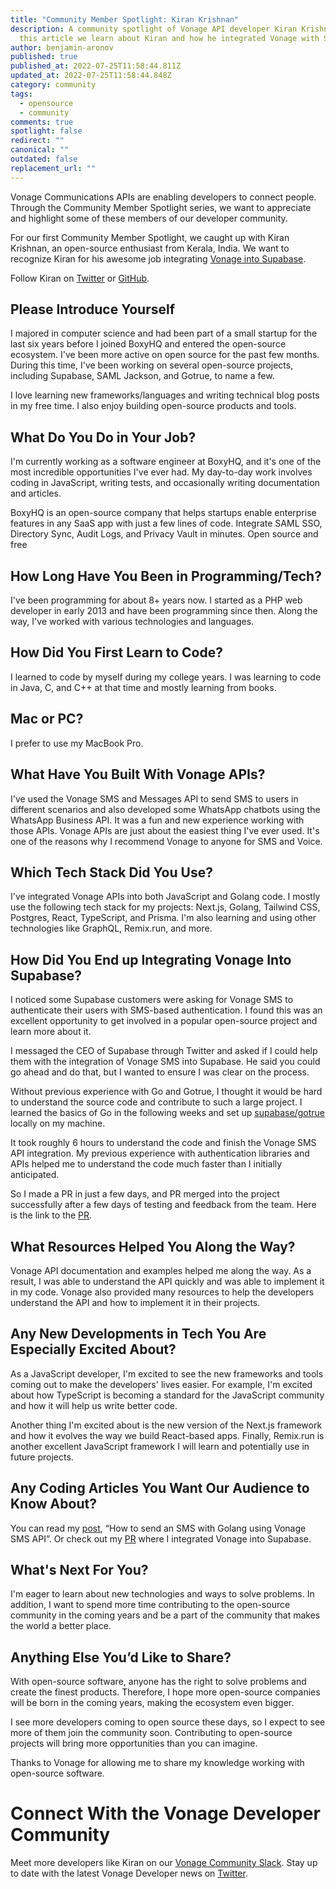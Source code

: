 ```yaml
---
title: "Community Member Spotlight: Kiran Krishnan"
description: A community spotlight of Vonage API developer Kiran Krishnan. In
  this article we learn about Kiran and how he integrated Vonage with Supabase.
author: benjamin-aronov
published: true
published_at: 2022-07-25T11:58:44.811Z
updated_at: 2022-07-25T11:58:44.848Z
category: community
tags:
  - opensource
  - community
comments: true
spotlight: false
redirect: ""
canonical: ""
outdated: false
replacement_url: ""
---
```

Vonage Communications APIs are enabling developers to connect people. Through the Community Member Spotlight series, we want to appreciate and highlight some of these members of our developer community.

For our first Community Member Spotlight, we caught up with Kiran Krishnan, an open-source enthusiast from Kerala, India. We want to recognize Kiran for his awesome job integrating [Vonage into Supabase](https://dev.to/devkiran/my-open-source-contribution-to-supabase-4i1p).

Follow Kiran on [Twitter](https://twitter.com/tokirankrishnan) or [GitHub](https://github.com/devkiran).

## Please Introduce Yourself

I majored in computer science and had been part of a small startup for the last six years before I joined BoxyHQ and entered the open-source ecosystem. I've been more active on open source for the past few months. During this time, I've been working on several open-source projects, including Supabase, SAML Jackson, and Gotrue, to name a few.

I love learning new frameworks/languages and writing technical blog posts in my free time. I also enjoy building open-source products and tools.

## What Do You Do in Your Job?

I'm currently working as a software engineer at BoxyHQ, and it's one of the most incredible opportunities I've ever had. My day-to-day work involves coding in JavaScript, writing tests, and occasionally writing documentation and articles.

BoxyHQ is an open-source company that helps startups enable enterprise features in any SaaS app with just a few lines of code. Integrate SAML SSO, Directory Sync, Audit Logs, and Privacy Vault in minutes. Open source and free

## How Long Have You Been in Programming/Tech?

I've been programming for about 8+ years now. I started as a PHP web developer in early 2013 and have been programming since then. Along the way, I've worked with various technologies and languages.

## How Did You First Learn to Code?

I learned to code by myself during my college years. I was learning to code in Java, C, and C++ at that time and mostly learning from books.

## Mac or PC?

I prefer to use my MacBook Pro.

## What Have You Built With Vonage APIs?

I've used the Vonage SMS and Messages API to send SMS to users in different scenarios and also developed some WhatsApp chatbots using the WhatsApp Business API. It was a fun and new experience working with those APIs. Vonage APIs are just about the easiest thing I've ever used. It's one of the reasons why I recommend Vonage to anyone for SMS and Voice.

## Which Tech Stack Did You Use?

I've integrated Vonage APIs into both JavaScript and Golang code. I mostly use the following tech stack for my projects: Next.js, Golang, Tailwind CSS, Postgres, React, TypeScript, and Prisma. I'm also learning and using other technologies like GraphQL, Remix.run, and more. 

## How Did You End up Integrating Vonage Into Supabase?

I noticed some Supabase customers were asking for Vonage SMS to authenticate their users with SMS-based authentication. I found this was an excellent opportunity to get involved in a popular open-source project and learn more about it.

I messaged the CEO of Supabase through Twitter and asked if I could help them with the integration of Vonage SMS into Supabase. He said you could go ahead and do that, but I wanted to ensure I was clear on the process. 

Without previous experience with Go and Gotrue, I thought it would be hard to understand the source code and contribute to such a large project. I learned the basics of Go in the following weeks and set up [supabase/gotrue](https://github.com/supabase/gotrue) locally on my machine.

It took roughly 6 hours to understand the code and finish the Vonage SMS API integration. My previous experience with authentication libraries and APIs helped me to understand the code much faster than I initially anticipated.

So I made a PR in just a few days, and PR merged into the project successfully after a few days of testing and feedback from the team. Here is the link to the [PR](https://github.com/supabase/gotrue/pull/333).

## What Resources Helped You Along the Way?

Vonage API documentation and examples helped me along the way. As a result, I was able to understand the API quickly and was able to implement it in my code. Vonage also provided many resources to help the developers understand the API and how to implement it in their projects.

## Any New Developments in Tech You Are Especially Excited About?

As a JavaScript developer, I'm excited to see the new frameworks and tools coming out to make the developers' lives easier. For example, I'm excited about how TypeScript is becoming a standard for the JavaScript community and how it will help us write better code. 

Another thing I'm excited about is the new version of the Next.js framework and how it evolves the way we build React-based apps. Finally, Remix.run is another excellent JavaScript framework I will learn and potentially use in future projects.

## Any Coding Articles You Want Our Audience to Know About?

You can read my [post](https://www.kirandev.com/blog/send-sms-golang), “How to send an SMS with Golang using Vonage SMS API”. Or check out my [PR](https://github.com/supabase/gotrue/pull/333) where I integrated Vonage into Supabase.

## What's Next For You?

I'm eager to learn about new technologies and ways to solve problems. In addition, I want to spend more time contributing to the open-source community in the coming years and be a part of the community that makes the world a better place.

## Anything Else You’d Like to Share?

With open-source software, anyone has the right to solve problems and create the finest products. Therefore, I hope more open-source companies will be born in the coming years, making the ecosystem even bigger. 

I see more developers coming to open source these days, so I expect to see more of them join the community soon. Contributing to open-source projects will bring more opportunities than you can imagine.

Thanks to Vonage for allowing me to share my knowledge working with open-source software.

# Connect With the Vonage Developer Community

Meet more developers like Kiran on our [Vonage Community Slack](https://developer.vonage.com/community/slack). Stay up to date with the latest Vonage Developer news on [Twitter](https://twitter.com/VonageDev).